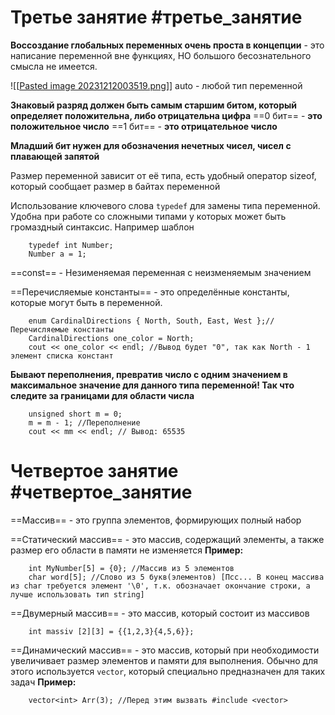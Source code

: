 # Третье занятие #третье_занятие

**Воссоздание глобальных переменных очень проста в концепции** - это написание переменной вне функциях, НО большого бесознательного смысла не имеется. 

![[[Pasted image 20231212003519.png](https://github.com/molchalivyichel/lesson_notes/blob/main/Pasted%20image%2020231212003519.png)]]
auto - любой тип переменной

**Знаковый разряд должен быть самым старшим битом, который определяет положительна, либо отрицательна цифра**
==0 бит== - **это положительное число**
==1 бит== - **это отрицательное число**

**Младший бит нужен для обозначения нечетных чисел, чисел с плавающей запятой**

Размер переменной зависит от её типа, есть удобный оператор sizeof, который сообщает размер в байтах переменной

Использование ключевого слова `typedef` для замены типа переменной. Удобна при работе со сложными типами у которых может быть громаздный синтаксис. Например шаблон
```
	typedef int Number;
	Number a = 1;
```

==const== - Незименяемая переменная с неизменяемым значением

==Перечисляемые константы== - это определённые константы, которые могут быть в переменной.
```
	enum CardinalDirections { North, South, East, West };//Перечисляемые константы
	CardinalDirections one_color = North; 
	cout << one_color << endl; //Вывод будет "0", так как North - 1 элемент списка констант
```

**Бывают переполнения, превратив число с одним значением в максимальное значение для данного типа переменной! Так что следите за границами для области числа**
```
	unsigned short m = 0; 
	m = m - 1; //Переполнение
	cout << mm << endl; // Вывод: 65535
```

# Четвертое занятие #четвертое_занятие 

==Массив== - это группа элементов, формирующих полный набор

==Статический массив== - это массив, содержащий элементы, а также размер его области в памяти не изменяется
**Пример:**
```
	int MyNumber[5] = {0}; //Массив из 5 элементов
	char word[5]; //Слово из 5 букв(элементов) [Псс... В конец массива из char требуется элемент '\0', т.к. обозначает окончание строки, а лучше использовать тип string]
```

==Двумерный массив== - это массив, который состоит из массивов
```
	int massiv [2][3] = {{1,2,3}{4,5,6}};
```

==Динамический массив== - это массив, который при необходимости увеличивает размер элементов и памяти для выполнения. Обычно для этого используется `vector`, который специально предназначен для таких задач
**Пример:**
```
	vector<int> Arr(3); //Перед этим вызвать #include <vector>
```
